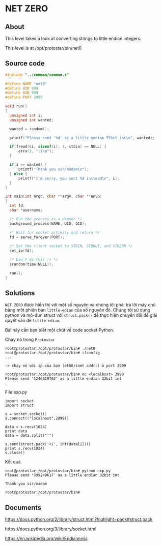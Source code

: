 # NET ZERO

## About

This level takes a look at converting strings to little endian integers.

This level is at /opt/protostar/bin/net0

## Source code

```C
#include "../common/common.c"

#define NAME "net0"
#define UID 999
#define GID 999
#define PORT 2999

void run()
{
  unsigned int i;
  unsigned int wanted;

  wanted = random();

  printf("Please send '%d' as a little endian 32bit int\n", wanted);

  if(fread(&i, sizeof(i), 1, stdin) == NULL) {
      errx(1, ":(\n");
  }

  if(i == wanted) {
      printf("Thank you sir/madam\n");
  } else {
      printf("I'm sorry, you sent %d instead\n", i);
  }
}

int main(int argc, char **argv, char **envp)
{
  int fd;
  char *username;

  /* Run the process as a daemon */
  background_process(NAME, UID, GID); 
  
  /* Wait for socket activity and return */
  fd = serve_forever(PORT);

  /* Set the client socket to STDIN, STDOUT, and STDERR */
  set_io(fd);

  /* Don't do this :> */
  srandom(time(NULL));

  run();
}
```

## Solutions

`NET ZERO` được hiển thị với một số nguyên và chúng tôi phải trả lời máy chủ bằng một phiên bản `little-edian` của số nguyên đó. Chúng tôi sử dụng python và mô-đun struct với `struct.pack()` để thực hiện chuyển đổi để giải quyết vấn đề `little-edian`.

Bài này cần bạn biết một chút về code socket Python.

Chạy nó trong `Protostar`

```
root@protostar:/opt/protostar/bin# ./net0
root@protostar:/opt/protostar/bin# ifconfig
...

-> chạy nó với ip của bạn (eth0/inet addr:) ở port 2999

root@protostar:/opt/protostar/bin# nc <localhost> 2999
Please send '1246619702' as a little endian 32bit int
_
```

File exp.py

```
import socket
import struct

s = socket.socket()
s.connect(("localhost",2999))

data = s.recv(1024)
print data
data = data.split("'")

s.send(struct.pack('<i', int(data[1])))
print s.recv(1024)
s.close()
```

Kết quả.

```
root@protostar:/opt/protostar/bin# python exp.py
Please send '899249617' as a little endian 32bit int

Thank you sir/madam

root@protostar:/opt/protostar/bin#
```

## Documents

<https://docs.python.org/2/library/struct.html?highlight=pack#struct.pack>

<https://docs.python.org/3/library/socket.html>

<https://en.wikipedia.org/wiki/Endianness>


